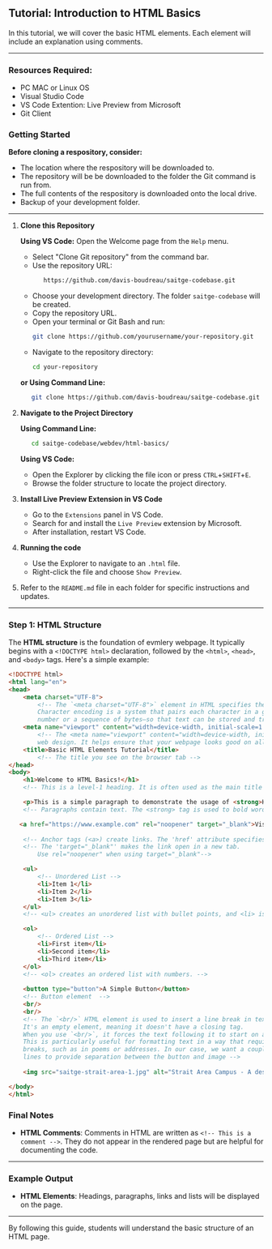 ## Tutorial: Introduction to HTML Basics

In this tutorial, we will cover the basic HTML elements. Each element will include an explanation using comments.

---

### Resources Required:
   - PC MAC or Linux OS
   - Visual Studio Code
   - VS Code Extention: Live Preview from Microsoft
   - Git Client

### Getting Started

**Before cloning a respository, consider:**
   - The location where the respository will be downloaded to.
   - The repository will be be downloaded to the folder the Git command is run from.
   - The full contents of the respository is downloaded onto the local drive.
   - Backup of your development folder.
---

1. **Clone this Repository**
   
   **Using VS Code:**
      Open the Welcome page from the `Help` menu.
      - Select "Clone Git repository" from the command bar.
      - Use the repository URL:  
         ```bash
            https://github.com/davis-boudreau/saitge-codebase.git
         ```
      - Choose your development directory. The folder `saitge-codebase` will be created.
      - Copy the repository URL.
      - Open your terminal or Git Bash and run:
           ```bash
           git clone https://github.com/yourusername/your-repository.git
           ```
      - Navigate to the repository directory:
           ```bash
           cd your-repository
           ```
   **or Using Command Line:**
   ```bash
      git clone https://github.com/davis-boudreau/saitge-codebase.git
      ```
     
3. **Navigate to the Project Directory**  
      
   **Using Command Line:**
   ```bash
      cd saitge-codebase/webdev/html-basics/
   ```
   **Using VS Code:**
      - Open the Explorer by clicking the file icon or press `CTRL`+`SHIFT`+`E`.
      - Browse the folder structure to locate the project directory.
        
4. **Install Live Preview Extension in VS Code**  
   - Go to the `Extensions` panel in VS Code.
   - Search for and install the `Live Preview` extension by Microsoft.
   - After installation, restart VS Code.
    
5. **Running the code**
      - Use the Explorer to navigate to an `.html` file.
      - Right-click the file and choose `Show Preview`.
     
6. Refer to the `README.md` file in each folder for specific instructions and updates.

---

### Step 1: HTML Structure

The **HTML structure** is the foundation of evmlery webpage. It typically begins with a `<!DOCTYPE html>` declaration, followed by the `<html>`, `<head>`, and `<body>` tags. Here's a simple example:

```html
<!DOCTYPE html>
<html lang="en">
<head>
    <meta charset="UTF-8">
        <!-- The `<meta charset="UTF-8">` element in HTML specifies the character encoding for the HTML document.
        Character encoding is a system that pairs each character in a given set with something else—such as a
        number or a sequence of bytes—so that text can be stored and transmitted in a computer system.  -->
    <meta name="viewport" content="width=device-width, initial-scale=1.0">
        <!-- The <meta name="viewport" content="width=device-width, initial-scale=1.0"> element is crucial for responsive
        web design. It helps ensure that your webpage looks good on all devices, from desktops to smartphones. -->
    <title>Basic HTML Elements Tutorial</title>
        <!-- The title you see on the browser tab -->
</head>
<body>
    <h1>Welcome to HTML Basics!</h1>
    <!-- This is a level-1 heading. It is often used as the main title of the webpage. -->

    <p>This is a simple paragraph to demonstrate the usage of <strong>HTML elements</strong>.</p>
    <!-- Paragraphs contain text. The <strong> tag is used to bold words. -->

   <a href="https://www.example.com" rel="noopener" target="_blank">Visit Example Website</a>
    
    <!-- Anchor tags (<a>) create links. The 'href' attribute specifies the link's destination. -->
    <!-- The 'target="_blank"' makes the link open in a new tab. 
        Use rel="noopener" when using target="_blank"-->

    <ul>
        <!-- Unordered List -->
        <li>Item 1</li>
        <li>Item 2</li>
        <li>Item 3</li>
    </ul>
    <!-- <ul> creates an unordered list with bullet points, and <li> is for each list item. -->

    <ol>
        <!-- Ordered List -->
        <li>First item</li>
        <li>Second item</li>
        <li>Third item</li>
    </ol>
    <!-- <ol> creates an ordered list with numbers. -->
    
    <button type="button">A Simple Button</button>
    <!-- Button element  -->
    <br/>
    <br/>
    <!-- The `<br/>` HTML element is used to insert a line break in text. 
    It's an empty element, meaning it doesn't have a closing tag. 
    When you use `<br/>`, it forces the text following it to start on a new line. 
    This is particularly useful for formatting text in a way that requires line 
    breaks, such as in poems or addresses. In our case, we want a couple of 
    lines to provide separation between the button and image -->
    
    <img src="saitge-strait-area-1.jpg" alt="Strait Area Campus - A description of the image">

</body>
</html>

```

### Final Notes

- **HTML Comments**: Comments in HTML are written as `<!-- This is a comment -->`. They do not appear in the rendered page but are helpful for documenting the code.

---

### Example Output

- **HTML Elements**: Headings, paragraphs, links and lists will be displayed on the page.

---

By following this guide, students will understand the basic structure of an HTML page.
